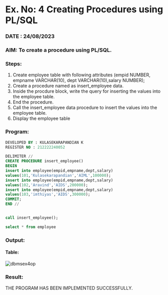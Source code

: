 # Ex. No: 4 Creating Procedures using PL/SQL
### DATE : 24/08/2023
### AIM: To create a procedure using PL/SQL.

### Steps:
1. Create employee table with following attributes (empid NUMBER, empname VARCHAR(10), dept VARCHAR(10),salary NUMBER);
2. Create a procedure named as insert_employee data.
3. Inside the procdure block, write the query for inserting the values into the employee table.
4. End the procedure.
5. Call the insert_employee data procedure to insert the values into the employee table.
6. Display the employee table

### Program:
```sql
DEVELOPED BY : KULASEKARAPANDIAN K
REGISTER NO : 212222240052
```
```sql
DELIMITER //
CREATE PROCEDURE insert_employee()
BEGIN
insert into employee(empid,empname,dept,salary)
values(101,'Kulasekarapandian','AIML',100000);
insert into employee(empid,empname,dept,salary)
values(102,'Aravind','AIDS',200000);
insert into employee(empid,empname,dept,salary)
values(103,'imthiyas','AIDS',300000);
COMMIT;
END // 


call insert_employee();

select * from employee
```
### Output:

#### Table:
![dbmsex4op](https://github.com/KSPandian7/Ex-No-4-Creating-Procedures-using-PL-SQL/assets/113496887/95567760-7979-4bd2-b394-596b3525ea4b)


### Result:
THE PROGRAM HAS BEEN IMPLEMENTED SUCCESSFULLY.
